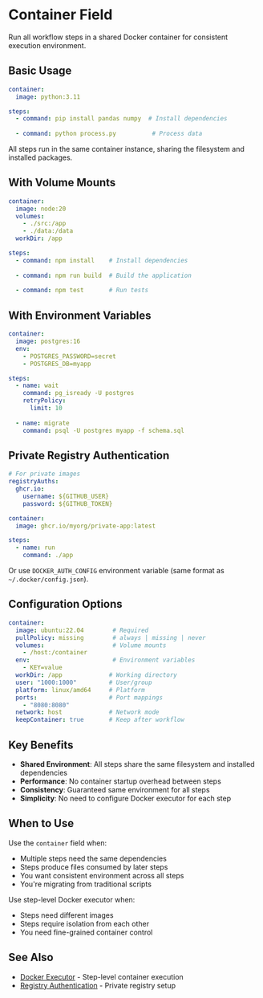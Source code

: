 # Container Field

Run all workflow steps in a shared Docker container for consistent execution environment.

## Basic Usage

```yaml
container:
  image: python:3.11

steps:
  - command: pip install pandas numpy  # Install dependencies
    
  - command: python process.py          # Process data
```

All steps run in the same container instance, sharing the filesystem and installed packages.

## With Volume Mounts

```yaml
container:
  image: node:20
  volumes:
    - ./src:/app
    - ./data:/data
  workDir: /app

steps:
  - command: npm install    # Install dependencies
    
  - command: npm run build  # Build the application
    
  - command: npm test       # Run tests
```

## With Environment Variables

```yaml
container:
  image: postgres:16
  env:
    - POSTGRES_PASSWORD=secret
    - POSTGRES_DB=myapp

steps:
  - name: wait
    command: pg_isready -U postgres
    retryPolicy:
      limit: 10
      
  - name: migrate
    command: psql -U postgres myapp -f schema.sql
```

## Private Registry Authentication

```yaml
# For private images
registryAuths:
  ghcr.io:
    username: ${GITHUB_USER}
    password: ${GITHUB_TOKEN}

container:
  image: ghcr.io/myorg/private-app:latest

steps:
  - name: run
    command: ./app
```

Or use `DOCKER_AUTH_CONFIG` environment variable (same format as `~/.docker/config.json`).

## Configuration Options

```yaml
container:
  image: ubuntu:22.04        # Required
  pullPolicy: missing        # always | missing | never
  volumes:                   # Volume mounts
    - /host:/container
  env:                       # Environment variables
    - KEY=value
  workDir: /app             # Working directory
  user: "1000:1000"         # User/group
  platform: linux/amd64     # Platform
  ports:                    # Port mappings
    - "8080:8080"
  network: host             # Network mode
  keepContainer: true       # Keep after workflow
```

## Key Benefits

- **Shared Environment**: All steps share the same filesystem and installed dependencies
- **Performance**: No container startup overhead between steps
- **Consistency**: Guaranteed same environment for all steps
- **Simplicity**: No need to configure Docker executor for each step

## When to Use

Use the `container` field when:
- Multiple steps need the same dependencies
- Steps produce files consumed by later steps
- You want consistent environment across all steps
- You're migrating from traditional scripts

Use step-level Docker executor when:
- Steps need different images
- Steps require isolation from each other
- You need fine-grained container control

## See Also

- [Docker Executor](/features/executors/docker) - Step-level container execution
- [Registry Authentication](/features/executors/docker#registry-authentication) - Private registry setup